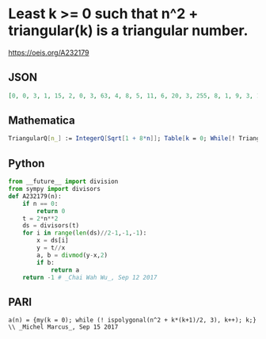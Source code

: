 # Least k \>\= 0 such that n^2 \+ triangular\(k\) is a triangular number\.
https://oeis.org/A232179
## JSON
```JSON
[0, 0, 3, 1, 15, 2, 0, 3, 63, 4, 8, 5, 11, 6, 20, 3, 255, 8, 1, 9, 3, 10, 38, 11, 59, 12, 45, 13, 8, 14, 2, 15, 1023, 16, 59, 0, 24, 18, 66, 19, 51, 20, 3, 21, 44, 10, 80, 23, 251, 24, 42, 25, 68, 26, 4, 27, 39, 28, 101, 29, 10, 30, 108, 8, 4095, 32, 5, 33, 128]
```
## Mathematica
```Mathematica
TriangularQ[n_] := IntegerQ[Sqrt[1 + 8*n]]; Table[k = 0; While[! TriangularQ[n^2 + k*(k + 1)/2], k++]; k, {n, 0, 68}] (* _T. D. Noe_, Nov 21 2013 *)
```
## Python
```Python
from __future__ import division
from sympy import divisors
def A232179(n):
    if n == 0:
        return 0
    t = 2*n**2
    ds = divisors(t)
    for i in range(len(ds)//2-1,-1,-1):
        x = ds[i]
        y = t//x
        a, b = divmod(y-x,2)
        if b:
            return a
    return -1 # _Chai Wah Wu_, Sep 12 2017
```
## PARI
```PARI
a(n) = {my(k = 0); while (! ispolygonal(n^2 + k*(k+1)/2, 3), k++); k;} \\ _Michel Marcus_, Sep 15 2017
```
